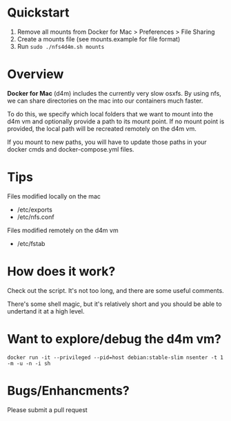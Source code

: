 
# Quickstart
1. Remove all mounts from Docker for Mac > Preferences > File Sharing
2. Create a mounts file (see mounts.example for file format)
3. Run `sudo ./nfs4d4m.sh mounts`

# Overview

**Docker for Mac** (d4m) includes the currently very slow osxfs. By using nfs, we can share directories on the mac into our containers much faster.

To do this, we specify which local folders that we want to mount into the d4m vm and optionally provide a path to its mount point. If no mount point is provided, the local path will be recreated remotely on the d4m vm.

If you mount to new paths, you will have to update those paths in your docker cmds and docker-compose.yml files.

# Tips
Files modified locally on the mac

* /etc/exports
* /etc/nfs.conf

Files modified remotely on the d4m vm

* /etc/fstab

# How does it work?
Check out the script. It's not too long, and there are some useful comments. 

There's some shell magic, but it's relatively short and you should be able to undertand it at a high level.


# Want to explore/debug the d4m vm?
`docker run -it --privileged --pid=host debian:stable-slim nsenter -t 1 -m -u -n -i sh`

# Bugs/Enhancments?
Please submit a pull request